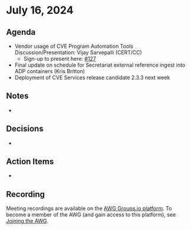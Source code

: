 # July 16, 2024

## Agenda

* Vendor usage of CVE Program Automation Tools Discussion/Presentation: Vijay Sarvepalli (CERT/CC)
  * Sign-up to present here: [#127](https://github.com/CVEProject/automation-working-group/issues/127)
* Final update on schedule for Secretariat external reference ingest into ADP containers (Kris Britton)
* Deployment of CVE Services release candidate 2.3.3 next week

## Notes

*

## Decisions

*

## Action Items

*

## Recording

Meeting recordings are available on the [AWG Groups.io platform](https://cve-cwe-programs.groups.io/g/AWG/files/MeetingRecordings).
To become a member of the AWG (and gain access to this platform), see [Joining the AWG](https://github.com/CVEProject/automation-working-group?tab=readme-ov-file#joining-the-awg).
